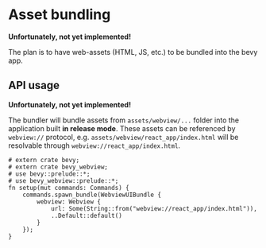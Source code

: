 # Asset bundling

**Unfortunately, not yet implemented!**

The plan is to have web-assets (HTML, JS, etc.) to be bundled into the bevy app.

## API usage

**Unfortunately, not yet implemented!**

The bundler will bundle assets from `assets/webview/...` folder into the application built **in release mode**. These assets can be referenced by `webview://` protocol, e.g. `assets/webview/react_app/index.html` will be resolvable through `webview://react_app/index.html`.

```rust,ignore
# extern crate bevy;
# extern crate bevy_webview;
# use bevy::prelude::*;
# use bevy_webview::prelude::*;
fn setup(mut commands: Commands) {
    commands.spawn_bundle(WebviewUIBundle {
        webview: Webview {
            url: Some(String::from("webview://react_app/index.html")),
            ..Default::default()
        }
    });
}
```
